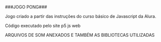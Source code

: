 ###JOGO PONG###

Jogo criado a partir das instruções do curso básico de Javascript da Alura.

Código executado pelo site p5 js web

ARQUIVOS DE SOM ANEXADOS E TAMBÉM AS BIBLIOTECAS UTILIZADAS
